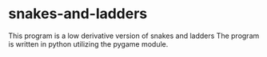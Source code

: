 # snakes-and-ladders
This program is a low derivative version of snakes and ladders
The program is written in python utilizing the pygame module.
